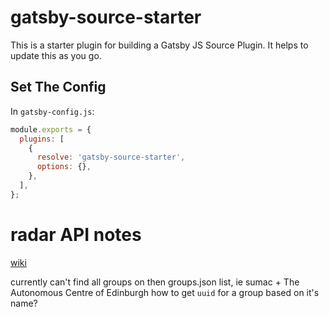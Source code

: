 # gatsby-source-starter

This is a starter plugin for building a Gatsby JS Source Plugin. It helps to update this as you go.

## Set The Config

In `gatsby-config.js`:

```js
module.exports = {
  plugins: [
    {
      resolve: 'gatsby-source-starter',
      options: {},
    },
  ],
};
```

# radar API notes

[wiki](https://0xacab.org/radar/drupal-make/-/wikis/api/1.2/notes)

currently can't find all groups on then groups.json list, ie sumac + The Autonomous Centre of Edinburgh
how to get `uuid` for a group based on it's name?
